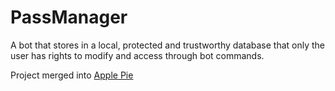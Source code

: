 # PassManager
A bot that stores in a local, protected and trustworthy database that only the user has rights to modify and access through bot commands.

Project merged into [Apple Pie](https://github.com/The-Crow-pleb/Apple-Pie-Bot)
